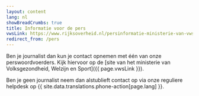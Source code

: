 ```yaml
---
layout: content
lang: nl
showBreadCrumbs: true
title: Informatie voor de pers
vwsLink: https://www.rijksoverheid.nl/persinformatie-ministerie-van-vws/woordvoerders
redirect_from: /pers
---
```

Ben je journalist dan kun je contact opnemen met één van onze perswoordvoerders. Kijk hiervoor op de [site van het ministerie van Volksgezondheid, Welzijn en Sport]({{ page.vwsLink }}).

Ben je geen journalist neem dan alstublieft contact op via onze reguliere helpdesk op {{ site.data.translations.phone-action[page.lang] }}.
